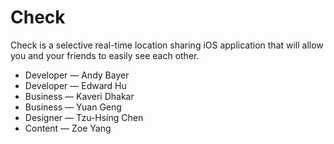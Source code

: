 # Check

Check is a selective real-time location sharing iOS application that will allow you and your friends to easily see each other.


- Developer — Andy Bayer
- Developer — Edward Hu
- Business — Kaveri Dhakar
- Business — Yuan Geng
- Designer — Tzu-Hsing Chen
- Content — Zoe Yang
